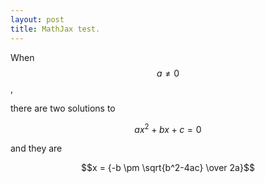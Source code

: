 ```yaml
---
layout: post
title: MathJax test.
---
```


When $$a \ne 0$$,

there are two solutions to

$$ax^2 + bx + c = 0$$

and they are

$$x = {-b \pm \sqrt{b^2-4ac} \over 2a}$$
